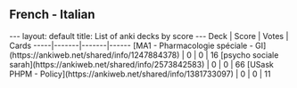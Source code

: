 <h2>French  -  Italian</h2>
---
layout: default
title: List of anki decks by score
---
Deck | Score | Votes | Cards
-----|-------|-------|------
[MA1 - Pharmacologie spéciale - GI](https://ankiweb.net/shared/info/1247884378) | 0 | 0 | 16
[psycho sociale sarah](https://ankiweb.net/shared/info/2573842583) | 0 | 0 | 66
[USask PHPM - Policy](https://ankiweb.net/shared/info/1381733097) | 0 | 0 | 11
